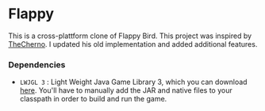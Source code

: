 # Flappy

This is a cross-plattform clone of Flappy Bird. This project was inspired by [TheCherno](https://github.com/TheCherno "The Cherno"). I updated his old implementation and added additional features.

### Dependencies
* `LWJGL 3` : Light Weight Java Game Library 3, which you can download [here](http://www.lwjgl.org/download). You'll have to manually add the JAR and native files to your classpath in order to build and run the game.